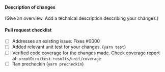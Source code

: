 #### Description of changes

(Give an overview. Add a technical description describing your changes.)

#### Pull request checklist

- [ ] Addresses an existing issue: Fixes #0000
- [ ] Added relevant unit test for your changes. (`yarn test`)
- [ ] Verified code coverage for the changes made. Check coverage report at: `<rootDir>/test-results/unit/coverage`
- [ ] Ran precheckin (`yarn precheckin`)

